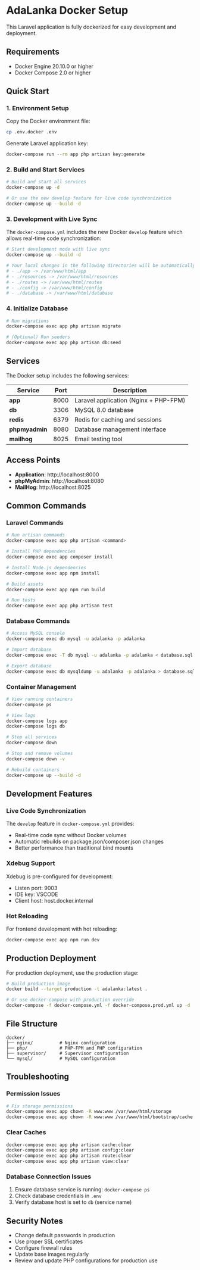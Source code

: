 # AdaLanka Docker Setup

This Laravel application is fully dockerized for easy development and deployment.

## Requirements

- Docker Engine 20.10.0 or higher
- Docker Compose 2.0 or higher

## Quick Start

### 1. Environment Setup

Copy the Docker environment file:
```bash
cp .env.docker .env
```

Generate Laravel application key:
```bash
docker-compose run --rm app php artisan key:generate
```

### 2. Build and Start Services

```bash
# Build and start all services
docker-compose up -d

# Or use the new develop feature for live code synchronization
docker-compose up --build -d
```

### 3. Development with Live Sync

The `docker-compose.yml` includes the new Docker `develop` feature which allows real-time code synchronization:

```bash
# Start development mode with live sync
docker-compose up --build -d

# Your local changes in the following directories will be automatically synced:
# - ./app -> /var/www/html/app
# - ./resources -> /var/www/html/resources
# - ./routes -> /var/www/html/routes
# - ./config -> /var/www/html/config
# - ./database -> /var/www/html/database
```

### 4. Initialize Database

```bash
# Run migrations
docker-compose exec app php artisan migrate

# (Optional) Run seeders
docker-compose exec app php artisan db:seed
```

## Services

The Docker setup includes the following services:

| Service | Port | Description |
|---------|------|-------------|
| **app** | 8000 | Laravel application (Nginx + PHP-FPM) |
| **db** | 3306 | MySQL 8.0 database |
| **redis** | 6379 | Redis for caching and sessions |
| **phpmyadmin** | 8080 | Database management interface |
| **mailhog** | 8025 | Email testing tool |

## Access Points

- **Application**: http://localhost:8000
- **phpMyAdmin**: http://localhost:8080
- **MailHog**: http://localhost:8025

## Common Commands

### Laravel Commands
```bash
# Run artisan commands
docker-compose exec app php artisan <command>

# Install PHP dependencies
docker-compose exec app composer install

# Install Node.js dependencies
docker-compose exec app npm install

# Build assets
docker-compose exec app npm run build

# Run tests
docker-compose exec app php artisan test
```

### Database Commands
```bash
# Access MySQL console
docker-compose exec db mysql -u adalanka -p adalanka

# Import database
docker-compose exec -T db mysql -u adalanka -p adalanka < database.sql

# Export database
docker-compose exec db mysqldump -u adalanka -p adalanka > database.sql
```

### Container Management
```bash
# View running containers
docker-compose ps

# View logs
docker-compose logs app
docker-compose logs db

# Stop all services
docker-compose down

# Stop and remove volumes
docker-compose down -v

# Rebuild containers
docker-compose up --build -d
```

## Development Features

### Live Code Synchronization
The `develop` feature in `docker-compose.yml` provides:
- Real-time code sync without Docker volumes
- Automatic rebuilds on package.json/composer.json changes
- Better performance than traditional bind mounts

### Xdebug Support
Xdebug is pre-configured for development:
- Listen port: 9003
- IDE key: VSCODE
- Client host: host.docker.internal

### Hot Reloading
For frontend development with hot reloading:
```bash
docker-compose exec app npm run dev
```

## Production Deployment

For production deployment, use the production stage:

```bash
# Build production image
docker build --target production -t adalanka:latest .

# Or use docker-compose with production override
docker-compose -f docker-compose.yml -f docker-compose.prod.yml up -d
```

## File Structure

```
docker/
├── nginx/          # Nginx configuration
├── php/            # PHP-FPM and PHP configuration
├── supervisor/     # Supervisor configuration
└── mysql/          # MySQL configuration
```

## Troubleshooting

### Permission Issues
```bash
# Fix storage permissions
docker-compose exec app chown -R www:www /var/www/html/storage
docker-compose exec app chown -R www:www /var/www/html/bootstrap/cache
```

### Clear Caches
```bash
docker-compose exec app php artisan cache:clear
docker-compose exec app php artisan config:clear
docker-compose exec app php artisan route:clear
docker-compose exec app php artisan view:clear
```

### Database Connection Issues
1. Ensure database service is running: `docker-compose ps`
2. Check database credentials in `.env`
3. Verify database host is set to `db` (service name)

## Security Notes

- Change default passwords in production
- Use proper SSL certificates
- Configure firewall rules
- Update base images regularly
- Review and update PHP configurations for production use

